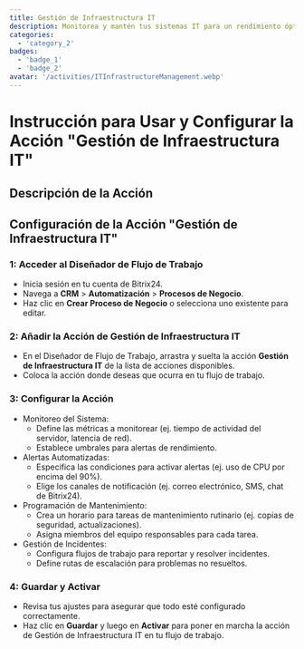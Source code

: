 ```yaml
---
title: Gestión de Infraestructura IT
description: Monitorea y mantén tus sistemas IT para un rendimiento óptimo.
categories: 
  - 'category_2'
badges: 
  - 'badge_1'
  - 'badge_2'
avatar: '/activities/ITInfrastructureManagement.webp'
---
```

# Instrucción para Usar y Configurar la Acción "Gestión de Infraestructura IT"

## Descripción de la Acción

## **Configuración de la Acción "Gestión de Infraestructura IT"**

### 1: Acceder al Diseñador de Flujo de Trabajo
- Inicia sesión en tu cuenta de Bitrix24.
- Navega a **CRM** > **Automatización** > **Procesos de Negocio**.
- Haz clic en **Crear Proceso de Negocio** o selecciona uno existente para editar.

### 2: Añadir la Acción de Gestión de Infraestructura IT
- En el Diseñador de Flujo de Trabajo, arrastra y suelta la acción **Gestión de Infraestructura IT** de la lista de acciones disponibles.
- Coloca la acción donde deseas que ocurra en tu flujo de trabajo.

### 3: Configurar la Acción
- Monitoreo del Sistema:
  - Define las métricas a monitorear (ej. tiempo de actividad del servidor, latencia de red).
  - Establece umbrales para alertas de rendimiento.
- Alertas Automatizadas:
  - Especifica las condiciones para activar alertas (ej. uso de CPU por encima del 90%).
  - Elige los canales de notificación (ej. correo electrónico, SMS, chat de Bitrix24).
- Programación de Mantenimiento:
  - Crea un horario para tareas de mantenimiento rutinario (ej. copias de seguridad, actualizaciones).
  - Asigna miembros del equipo responsables para cada tarea.
- Gestión de Incidentes:
  - Configura flujos de trabajo para reportar y resolver incidentes.
  - Define rutas de escalación para problemas no resueltos.

### 4: Guardar y Activar
- Revisa tus ajustes para asegurar que todo esté configurado correctamente.
- Haz clic en **Guardar** y luego en **Activar** para poner en marcha la acción de Gestión de Infraestructura IT en tu flujo de trabajo.
